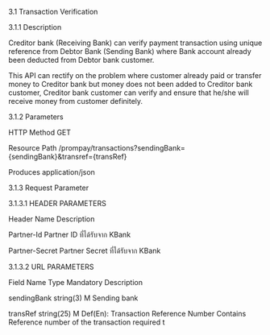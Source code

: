 3.1 Transaction Verification

3.1.1 Description

Creditor bank (Receiving Bank) can verify payment transaction using unique reference from Debtor Bank (Sending Bank) where Bank account already been deducted from Debtor bank customer.

This API can rectify on the problem where customer already paid or transfer money to Creditor bank but money does not been added to Creditor bank customer, Creditor bank customer can verify and ensure that he/she will receive money from customer definitely.

3.1.2 Parameters

HTTP Method GET

Resource Path /prompay/transactions?sendingBank={sendingBank}&transref={transRef}

Produces application/json

3.1.3 Request Parameter

3.1.3.1 HEADER PARAMETERS

Header Name Description

Partner-Id Partner ID ที่ได้รับจาก KBank

Partner-Secret Partner Secret ที่ได้รับจาก KBank

3.1.3.2 URL PARAMETERS

Field Name Type Mandatory Description

sendingBank string(3) M Sending bank

transRef string(25) M Def(En): Transaction Reference Number Contains Reference number of the transaction required t